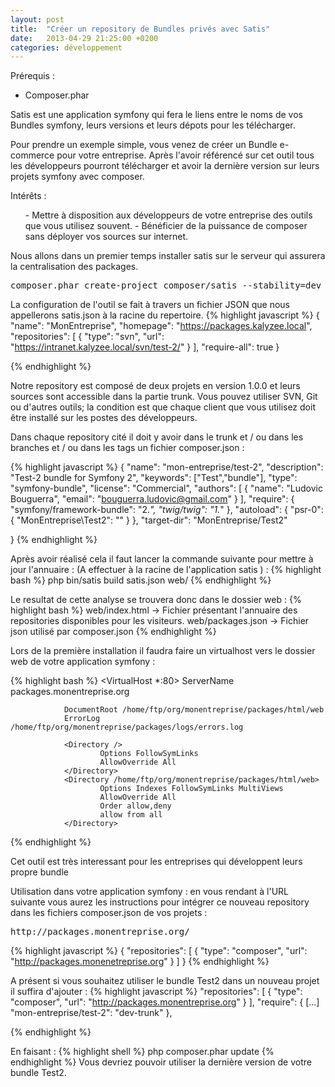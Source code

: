 ```yaml
---
layout: post
title:  "Créer un repository de Bundles privés avec Satis"
date:   2013-04-29 21:25:00 +0200
categories: développement
---
```

Prérequis :
<ul>
	<li>Composer.phar</li>
</ul>

Satis est une application symfony qui fera le liens entre le noms de vos Bundles symfony, leurs versions et leurs dépots pour les télécharger.

Pour prendre un exemple simple, vous venez de créer un Bundle e-commerce pour votre entreprise. Après l'avoir référencé sur cet outil tous les développeurs pourront télécharger et avoir la dernière version sur leurs projets symfony avec composer.

Intérêts :
<ul>
- Mettre à disposition aux développeurs de votre entreprise des outils que vous utilisez souvent.
- Bénéficier de la puissance de composer sans déployer vos sources sur internet.
</ul>

Nous allons dans un premier temps installer satis sur le serveur qui assurera la centralisation des packages.
<pre class="brush: shell; gutter: true; first-line: 1; highlight: []; html-script: false">
composer.phar create-project composer/satis --stability=dev
</pre>
La configuration de l'outil se fait à travers un fichier JSON que nous appellerons satis.json à la racine du repertoire.
{% highlight javascript %}
{
    "name": "MonEntreprise",
    "homepage": "https://packages.kalyzee.local",
    "repositories": [
        { "type": "svn", "url": "https://intranet.kalyzee.local/svn/test-2/" }
    ],
    "require-all": true
}

{% endhighlight %}

Notre repository est composé de deux projets en version 1.0.0 et leurs sources sont accessible dans la partie trunk. Vous pouvez utiliser SVN, Git ou d'autres outils; la condition est que chaque client que vous utilisez doit être installé sur les postes des développeurs.

Dans chaque repository cité il doit y avoir dans le trunk et / ou dans les branches et / ou dans les tags un fichier composer.json :

{% highlight javascript %}
{
    "name": "mon-entreprise/test-2",
    "description": "Test-2 bundle for Symfony 2",
    "keywords": ["Test","bundle"],
    "type": "symfony-bundle",
    "license": "Commercial",
    "authors": [
        {
            "name": "Ludovic Bouguerra",
            "email": "bouguerra.ludovic@gmail.com"
        }
    ],
    "require": {
        "symfony/framework-bundle": "2.*",
        "twig/twig": "1.*"
    },
    "autoload": {
        "psr-0": { "MonEntreprise\\Test2": "" }
    },
    "target-dir": "MonEntreprise/Test2"

}
{% endhighlight %}

Après avoir réalisé cela il faut lancer la commande suivante pour mettre à jour l'annuaire : (A effectuer à la racine de l'application satis ) :
{% highlight bash %}
php bin/satis build satis.json web/
{% endhighlight %}

Le resultat de cette analyse se trouvera donc dans le dossier web :
{% highlight bash %}
web/index.html -> Fichier présentant l&#039;annuaire des repositories disponibles pour les visiteurs.
web/packages.json -> Fichier json utilisé par composer.json
{% endhighlight %}


Lors de la première installation il faudra faire un virtualhost vers le dossier web de votre application symfony :

{% highlight bash %}
<VirtualHost *:80>
                ServerName packages.monentreprise.org

                DocumentRoot /home/ftp/org/monentreprise/packages/html/web
                ErrorLog     /home/ftp/org/monentreprise/packages/logs/errors.log

                <Directory />
                        Options FollowSymLinks
                        AllowOverride All
                </Directory>
                <Directory /home/ftp/org/monentreprise/packages/html/web>
                        Options Indexes FollowSymLinks MultiViews
                        AllowOverride All
                        Order allow,deny
                        allow from all
                </Directory>
</VirtualHost>
{% endhighlight %}

Cet outil est très interessant pour les entreprises qui développent leurs propre bundle

Utilisation dans votre application symfony :
en vous rendant à l'URL suivante vous aurez les instructions pour intégrer ce nouveau repository dans les fichiers composer.json de vos projets :
<pre>
http://packages.monentreprise.org/
</pre>

{% highlight javascript %}
{
    "repositories": [
        {
            "type": "composer",
            "url": "http://packages.monenetreprise.org"
        }
    ]
}
{% endhighlight  %}

A présent si vous souhaitez utiliser le bundle Test2 dans un nouveau projet il suffira d'ajouter :
{% highlight javascript %}
    "repositories": [
        {
            "type": "composer",
            "url": "http://packages.monentreprise.org"
        }
    ],
    "require": {
        [...]
        "mon-entreprise/test-2": "dev-trunk"
    },

{% endhighlight %}

En faisant :
{% highlight shell %}
php composer.phar update
{% endhighlight %}
Vous devriez pouvoir utiliser la dernière version de votre bundle Test2.
